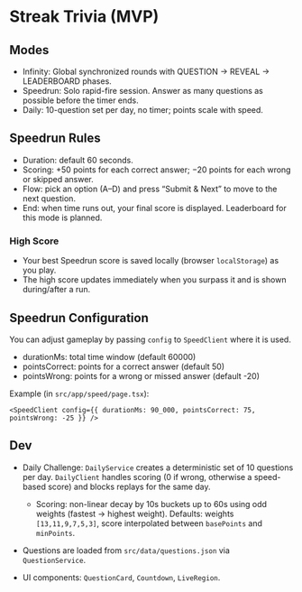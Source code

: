 # Streak Trivia (MVP)

## Modes

- Infinity: Global synchronized rounds with QUESTION → REVEAL → LEADERBOARD phases.
- Speedrun: Solo rapid-fire session. Answer as many questions as possible before the timer ends.
- Daily: 10-question set per day, no timer; points scale with speed.

## Speedrun Rules

- Duration: default 60 seconds.
- Scoring: +50 points for each correct answer; −20 points for each wrong or skipped answer.
- Flow: pick an option (A–D) and press “Submit & Next” to move to the next question.
- End: when time runs out, your final score is displayed. Leaderboard for this mode is planned.

### High Score

- Your best Speedrun score is saved locally (browser `localStorage`) as you play.
- The high score updates immediately when you surpass it and is shown during/after a run.

## Speedrun Configuration

You can adjust gameplay by passing `config` to `SpeedClient` where it is used.

- durationMs: total time window (default 60000)
- pointsCorrect: points for a correct answer (default 50)
- pointsWrong: points for a wrong or missed answer (default -20)

Example (in `src/app/speed/page.tsx`):

```tsx
<SpeedClient config={{ durationMs: 90_000, pointsCorrect: 75, pointsWrong: -25 }} />
```

## Dev
- Daily Challenge: `DailyService` creates a deterministic set of 10 questions per day. `DailyClient` handles scoring (0 if wrong, otherwise a speed-based score) and blocks replays for the same day.
  - Scoring: non-linear decay by 10s buckets up to 60s using odd weights (fastest → highest weight). Defaults: weights `[13,11,9,7,5,3]`, score interpolated between `basePoints` and `minPoints`.

- Questions are loaded from `src/data/questions.json` via `QuestionService`.
- UI components: `QuestionCard`, `Countdown`, `LiveRegion`.

